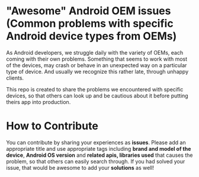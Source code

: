 # "Awesome" Android OEM issues (Common problems with specific Android device types from OEMs)

As Android developers, we struggle daily with the variety of OEMs, each coming with their own problems. Something that seems to work with most of the devices, may crash or behave in an unexpected way on a particular type of device. And usually we recognize this rather late, through unhappy clients. 

This repo is created to share the problems we encountered with specific devices, so that others can look up and be cautious about it before putting theirs app into production.

# How to Contribute

You can contribute by sharing your experiences as **issues**. Please add an appropriate title and use appropriate tags including **brand and model of the device**, **Android OS version** and **related apis, libraries used** that causes the problem, so that others can easily search through. If you had solved your issue, that would be awesome to add your **solutions** as well!
